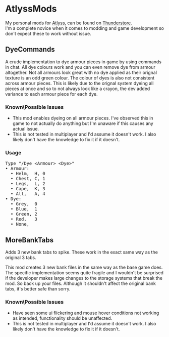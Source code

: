 # AtlyssMods
 My personal mods for [Atlyss](https://store.steampowered.com/app/2768430/ATLYSS/), can be found on [Thunderstore](https://thunderstore.io/c/atlyss/p/16MB/).\
 I'm a complete novice when it comes to modding and game development so don't expect these to work without issue.
## DyeCommands
A crude implementation to dye armour pieces in game by using commands in chat. All dye colours work and you can even remove dye from armour altogether. Not all armours look great with no dye applied as their orignal texture is an odd green colour. The colour of dyes is also not consistent across armour pieces. This is likely due to the orignal system dyeing all pieces at once and so to not always look like a crayon, the dev added variance to each armour piece for each dye.

### Known\Possible Issues
- This mod enables dyeing on all armour pieces. I've observed this in game to not actually do anything but I'm unaware if this causes any actual issue.
- This is not tested in multiplayer and I'd assume it doesn't work. I also likely don't have the knowledge to fix it if it doesn't.

### Usage
<pre>
Type "/Dye &lt;Armour> &lt;Dye>"
&bullet; Armour:
  &bullet; Helm,  H, 0
  &bullet; Chest, C, 1
  &bullet; Legs,  L, 2
  &bullet; Cape,  K, 3
  &bullet; All,   A, 4
&bullet; Dye: 
  &bullet; Grey,  0
  &bullet; Blue,  1
  &bullet; Green, 2
  &bullet; Red,   3
  &bullet; None, 
</pre>

## MoreBankTabs
Adds 3 new bank tabs to spike. These work in the exact same way as the original 3 tabs.

This mod creates 3 new bank files in the same way as the base game does. The specific implementation seems quite fragile and I wouldn't be surprised if the developer makes large changes to the storage systems that break the mod. So back up your files. Although it shouldn't affect the original bank tabs, it's better safe than sorry.

### Known\Possible Issues
- Have seen some ui flickering and mouse hover conditions not working as intended, functionality should be unaffected.
- This is not tested in multiplayer and I'd assume it doesn't work. I also likely don't have the knowledge to fix it if it doesn't.
